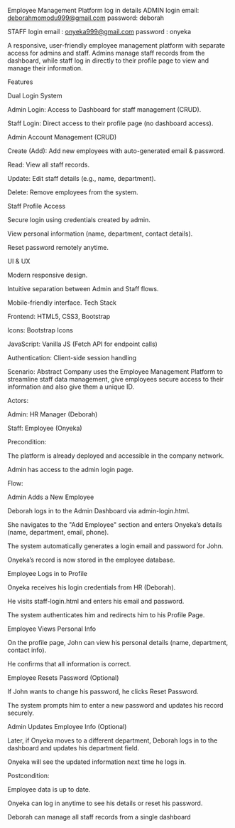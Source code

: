 Employee Management Platform
log in details
 ADMIN login 
  email: deborahmomodu999@gmail.com
  password: deborah

  STAFF login
  email : onyeka999@gmail.com
  password : onyeka
            

A responsive, user-friendly employee management platform with separate access for admins and staff. Admins manage staff records from the dashboard, while staff log in directly to their profile page to view and manage their information.

Features

Dual Login System

Admin Login: Access to Dashboard for staff management (CRUD).

Staff Login: Direct access to their profile page (no dashboard access).

Admin Account Management (CRUD)

Create (Add): Add new employees with auto-generated email & password.

Read: View all staff records.

Update: Edit staff details (e.g., name, department).

Delete: Remove employees from the system.

Staff Profile Access

Secure login using credentials created by admin.

View personal information (name, department, contact details).

Reset password remotely anytime.

UI & UX

Modern responsive design.

Intuitive separation between Admin and Staff flows.

Mobile-friendly interface. Tech Stack

Frontend: HTML5, CSS3, Bootstrap

Icons: Bootstrap Icons

JavaScript: Vanilla JS (Fetch API for endpoint calls)

Authentication: Client-side session handling

Scenario: Abstract Company uses the Employee Management Platform to streamline staff data management, give employees secure access to their information and also give them a unique ID.

Actors:

Admin: HR Manager (Deborah)

Staff: Employee (Onyeka)

Precondition:

The platform is already deployed and accessible in the company network.

Admin has access to the admin login page.

Flow:

Admin Adds a New Employee

Deborah logs in to the Admin Dashboard via admin-login.html.

She navigates to the "Add Employee" section and enters Onyeka’s details (name, department, email, phone).

The system automatically generates a login email and password for John.

Onyeka’s record is now stored in the employee database.

Employee Logs in to Profile

Onyeka receives his login credentials from HR (Deborah).

He visits staff-login.html and enters his email and password.

The system authenticates him and redirects him to his Profile Page.

Employee Views Personal Info

On the profile page, John can view his personal details (name, department, contact info).

He confirms that all information is correct.

Employee Resets Password (Optional)

If John wants to change his password, he clicks Reset Password.

The system prompts him to enter a new password and updates his record securely.

Admin Updates Employee Info (Optional)

Later, if Onyeka moves to a different department, Deborah logs in to the dashboard and updates his department field.

Onyeka will see the updated information next time he logs in.

Postcondition:

Employee data is up to date.

Onyeka can log in anytime to see his details or reset his password.

Deborah can manage all staff records from a single dashboard